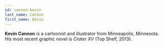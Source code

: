 ```yaml
---
id: cannon-kevin
last_name: Cannon
first_name: Kevin
---
```

**Kevin Cannon** is a cartoonist and illustrator from Minneapolis, Minnesota. His most recent graphic novel is _Crater XV_ (Top Shelf, 2013).